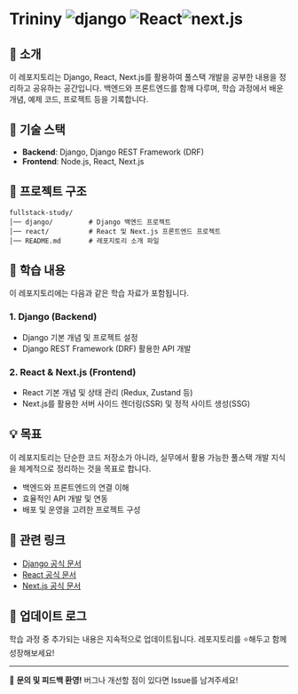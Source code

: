 # Trininy  ![django](https://img.shields.io/badge/django-092E20?style=flat-square&logo=django&logoColor=white) ![React](https://img.shields.io/badge/React-61DAFB?style=flat-square&logo=react&logoColor=white)![next.js](https://img.shields.io/badge/next.js-000000?style=flat-square&logo=next.js&logoColor=white)

## 📌 소개
이 레포지토리는 Django, React, Next.js를 활용하여 풀스택 개발을 공부한 내용을 정리하고 공유하는 공간입니다. 백엔드와 프론트엔드를 함께 다루며, 학습 과정에서 배운 개념, 예제 코드, 프로젝트 등을 기록합니다.

## 🚀 기술 스택
- **Backend**: Django, Django REST Framework (DRF)
- **Frontend**: Node.js, React, Next.js
<!--
- **Database**: PostgreSQL, SQLite (개발 환경용)
- **DevOps**: Docker, GitHub Actions (추후 CI/CD 적용 예정)
-->

## 📂 프로젝트 구조
```
fullstack-study/
│── django/         # Django 백엔드 프로젝트
│── react/          # React 및 Next.js 프론트엔드 프로젝트
│── README.md       # 레포지토리 소개 파일
```

## 📖 학습 내용
이 레포지토리에는 다음과 같은 학습 자료가 포함됩니다.

### 1. Django (Backend)
- Django 기본 개념 및 프로젝트 설정
- Django REST Framework (DRF) 활용한 API 개발
<!--
- JWT 및 OAuth 인증 구현
- PostgreSQL 연동 및 ORM 사용법
- Docker로 배포 환경 구성
-->

### 2. React & Next.js (Frontend)
- React 기본 개념 및 상태 관리 (Redux, Zustand 등)
- Next.js를 활용한 서버 사이드 렌더링(SSR) 및 정적 사이트 생성(SSG)
<!--
- Tailwind CSS 및 스타일링 기법
- API 연동 및 비동기 데이터 처리 (React Query, SWR)
-->

<!--
### 3. 기타 (DevOps & Deployment)
- Docker를 활용한 개발 및 배포 자동화
- GitHub Actions를 이용한 CI/CD 파이프라인 구축
- AWS 및 Vercel을 활용한 서비스 배포 실습
-->

## 💡 목표
이 레포지토리는 단순한 코드 저장소가 아니라, 실무에서 활용 가능한 풀스택 개발 지식을 체계적으로 정리하는 것을 목표로 합니다.

- 백엔드와 프론트엔드의 연결 이해
- 효율적인 API 개발 및 연동
- 배포 및 운영을 고려한 프로젝트 구성

## 🔗 관련 링크
- [Django 공식 문서](https://docs.djangoproject.com/en/)
- [React 공식 문서](https://react.dev/)
- [Next.js 공식 문서](https://nextjs.org/docs)

## 📌 업데이트 로그
학습 과정 중 추가되는 내용은 지속적으로 업데이트됩니다. 레포지토리를 ⭐해두고 함께 성장해보세요!

---

🙌 **문의 및 피드백 환영!**
버그나 개선할 점이 있다면 Issue를 남겨주세요!

